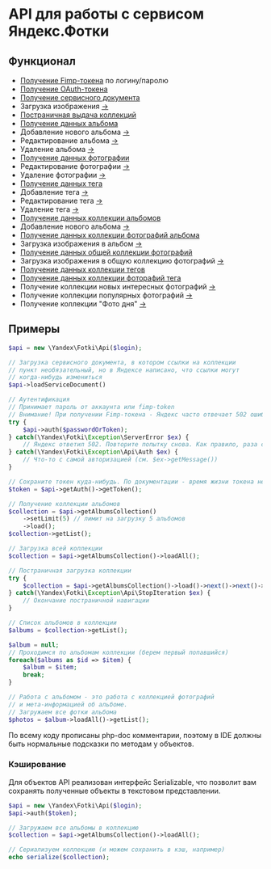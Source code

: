 API для работы с сервисом Яндекс.Фотки
======================================

Функционал
----------
- [Получение Fimp-токена](https://github.com/dmkuznetsov/php-yandex-fotki/wiki/%D0%9F%D0%BE%D0%BB%D1%83%D1%87%D0%B5%D0%BD%D0%B8%D0%B5-Fimp-%D1%82%D0%BE%D0%BA%D0%B5%D0%BD%D0%B0) по логину/паролю
- [Получение OAuth-токена](https://github.com/dmkuznetsov/php-yandex-fotki/wiki/%D0%9F%D0%BE%D0%BB%D1%83%D1%87%D0%B5%D0%BD%D0%B8%D0%B5-OAuth-%D1%82%D0%BE%D0%BA%D0%B5%D0%BD%D0%B0)
- [Получение сервисного документа](https://github.com/dmkuznetsov/php-yandex-fotki/wiki/%D0%9F%D0%BE%D0%BB%D1%83%D1%87%D0%B5%D0%BD%D0%B8%D0%B5-%D1%81%D0%B5%D1%80%D0%B2%D0%B8%D1%81%D0%BD%D0%BE%D0%B3%D0%BE-%D0%B4%D0%BE%D0%BA%D1%83%D0%BC%D0%B5%D0%BD%D1%82%D0%B0)
- Загрузка изображения [->](http://api.yandex.ru/fotki/doc/concepts/add-photo.xml)
- [Постраничная выдача коллекций](https://github.com/dmkuznetsov/php-yandex-fotki/wiki/%D0%9F%D0%BE%D1%81%D1%82%D1%80%D0%B0%D0%BD%D0%B8%D1%87%D0%BD%D0%B0%D1%8F-%D0%B2%D1%8B%D0%B4%D0%B0%D1%87%D0%B0-%D0%BA%D0%BE%D0%BB%D0%BB%D0%B5%D0%BA%D1%86%D0%B8%D0%B9)
- [Получение данных альбома](https://github.com/dmkuznetsov/php-yandex-fotki/wiki/%D0%9F%D0%BE%D0%BB%D1%83%D1%87%D0%B5%D0%BD%D0%B8%D0%B5-%D0%B4%D0%B0%D0%BD%D0%BD%D1%8B%D1%85-%D0%B0%D0%BB%D1%8C%D0%B1%D0%BE%D0%BC%D0%B0)
- Добавление нового альбома [->](http://api.yandex.ru/fotki/doc/operations-ref/albums-create.xml)
- Редактирование альбома [->](http://api.yandex.ru/fotki/doc/operations-ref/album-edit.xml)
- Удаление альбома [->](http://api.yandex.ru/fotki/doc/operations-ref/album-delete.xml)
- [Получение данных фотографии](https://github.com/dmkuznetsov/php-yandex-fotki/wiki/%D0%9F%D0%BE%D0%BB%D1%83%D1%87%D0%B5%D0%BD%D0%B8%D0%B5-%D0%B4%D0%B0%D0%BD%D0%BD%D1%8B%D1%85-%D1%84%D0%BE%D1%82%D0%BE%D0%B3%D1%80%D0%B0%D1%84%D0%B8%D0%B8)
- Редактирование фотографии [->](http://api.yandex.ru/fotki/doc/operations-ref/photo-edit.xml)
- Удаление фотографии [->](http://api.yandex.ru/fotki/doc/operations-ref/photo-delete.xml)
- [Получение данных тега](https://github.com/dmkuznetsov/php-yandex-fotki/wiki/%D0%9F%D0%BE%D0%BB%D1%83%D1%87%D0%B5%D0%BD%D0%B8%D0%B5-%D0%B4%D0%B0%D0%BD%D0%BD%D1%8B%D1%85-%D1%82%D0%B5%D0%B3%D0%B0)
- Добавление тега [->](http://api.yandex.ru/fotki/doc/operations-ref/add-tag.xml)
- Редактирование тега [->](http://api.yandex.ru/fotki/doc/operations-ref/edit-tag.xml)
- Удаление тега [->](http://api.yandex.ru/fotki/doc/operations-ref/delete-tag.xml)
- [Получение данных коллекции альбомов](https://github.com/dmkuznetsov/php-yandex-fotki/wiki/%D0%9F%D0%BE%D0%BB%D1%83%D1%87%D0%B5%D0%BD%D0%B8%D0%B5-%D0%B4%D0%B0%D0%BD%D0%BD%D1%8B%D1%85-%D0%BA%D0%BE%D0%BB%D0%BB%D0%B5%D0%BA%D1%86%D0%B8%D0%B8-%D0%B0%D0%BB%D1%8C%D0%B1%D0%BE%D0%BC%D0%BE%D0%B2)
- Добавление нового альбома [->](http://api.yandex.ru/fotki/doc/operations-ref/albums-collection-create.xml)
- [Получение данных коллекции фотографий альбома](https://github.com/dmkuznetsov/php-yandex-fotki/wiki/%D0%9F%D0%BE%D0%BB%D1%83%D1%87%D0%B5%D0%BD%D0%B8%D0%B5-%D0%B4%D0%B0%D0%BD%D0%BD%D1%8B%D1%85-%D0%BA%D0%BE%D0%BB%D0%BB%D0%B5%D0%BA%D1%86%D0%B8%D0%B8-%D1%84%D0%BE%D1%82%D0%BE%D0%B3%D1%80%D0%B0%D1%84%D0%B8%D0%B9-%D0%B0%D0%BB%D1%8C%D0%B1%D0%BE%D0%BC%D0%B0)
- Загрузка изображения в альбом [->](http://api.yandex.ru/fotki/doc/operations-ref/album-photos-collection-add.xml)
- [Получение данных общей коллекции фотографий](https://github.com/dmkuznetsov/php-yandex-fotki/wiki/%D0%9F%D0%BE%D0%BB%D1%83%D1%87%D0%B5%D0%BD%D0%B8%D0%B5-%D0%B4%D0%B0%D0%BD%D0%BD%D1%8B%D1%85-%D0%BE%D0%B1%D1%89%D0%B5%D0%B9-%D0%BA%D0%BE%D0%BB%D0%BB%D0%B5%D0%BA%D1%86%D0%B8%D0%B8-%D1%84%D0%BE%D1%82%D0%BE%D0%B3%D1%80%D0%B0%D1%84%D0%B8%D0%B9)
- Загрузка изображения в общую коллекцию фотографий [->](http://api.yandex.ru/fotki/doc/operations-ref/all-photos-collection-add.xml)
- [Получение данных коллекции тегов](https://github.com/dmkuznetsov/php-yandex-fotki/wiki/%D0%9F%D0%BE%D0%BB%D1%83%D1%87%D0%B5%D0%BD%D0%B8%D0%B5-%D0%B4%D0%B0%D0%BD%D0%BD%D1%8B%D1%85-%D0%BA%D0%BE%D0%BB%D0%BB%D0%B5%D0%BA%D1%86%D0%B8%D0%B8-%D1%82%D0%B5%D0%B3%D0%BE%D0%B2)
- [Получение данных коллекции фоторафий тега](https://github.com/dmkuznetsov/php-yandex-fotki/wiki/%D0%9F%D0%BE%D0%BB%D1%83%D1%87%D0%B5%D0%BD%D0%B8%D0%B5-%D0%B4%D0%B0%D0%BD%D0%BD%D1%8B%D1%85-%D0%BA%D0%BE%D0%BB%D0%BB%D0%B5%D0%BA%D1%86%D0%B8%D0%B8-%D1%84%D0%BE%D1%82%D0%BE%D1%80%D0%B0%D1%84%D0%B8%D0%B9-%D1%82%D0%B5%D0%B3%D0%B0)
- Получение коллекции новых интересных фотографий [->](http://api.yandex.ru/fotki/doc/operations-ref/interesting-photos-get.xml)
- Получение коллекции популярных фотографий [->](http://api.yandex.ru/fotki/doc/operations-ref/top-photos-get.xml)
- Получение коллекции "Фото дня" [->](http://api.yandex.ru/fotki/doc/operations-ref/day-photos-get.xml)


Примеры
-------

```php
$api = new \Yandex\Fotki\Api($login);

// Загрузка сервисного документа, в котором ссылки на коллекции
// пункт необязательный, но в Яндексе написано, что ссылки могут
// когда-нибудь измениться
$api->loadServiceDocument()

// Аутентификация
// Принимает пароль от аккаунта или fimp-token
// Внимание! При получении Fimp-токена - Яндекс часто отвечает 502 ошибкой
try {
    $api->auth($passwordOrToken);
} catch(\Yandex\Fotki\Exception\ServerError $ex) {
    // Яндекс ответил 502. Повторите попытку снова. Как правило, раза с 5 удается получить токен
} catch(\Yandex\Fotki\Exception\Api\Auth $ex) {
    // Что-то с самой авторизацией (см. $ex->getMessage())
}

// Сохраните токен куда-нибудь. По документации - время жизни токена неограничено
$token = $api->getAuth()->getToken();

// Получение коллекции альбомов
$collection = $api->getAlbumsCollection()
    ->setLimit(5) // лимит на загрузку 5 альбомов
    ->load();
$collection->getList();

// Загрузка всей коллекции
$collection = $api->getAlbumsCollection()->loadAll();

// Постраничная загрузка коллекции
try {
    $collection = $api->getAlbumsCollection()->load()->next()->next()->next();
} catch(\Yandex\Fotki\Exception\Api\StopIteration $ex) {
    // Окончание постраничной навигации
}

// Список альбомов в коллекции
$albums = $collection->getList();

$album = null;
// Проходимся по альбомам коллекции (берем первый попавшийся)
foreach($albums as $id => $item) {
    $album = $item;
    break;
}

// Работа с альбомом - это работа с коллекцией фотографий
// и мета-информацией об альбоме.
// Загружаем все фотки альбома
$photos = $album->loadAll()->getList();
```

По всему коду прописаны php-doc комментарии, поэтому в IDE должны быть нормальные подсказки по методам у объектов.

### Кэширование

Для объектов API реализован интерфейс Serializable, что позволит вам сохранять полученные объекты в текстовом представлении.

```php
$api = new \Yandex\Fotki\Api($login);
$api->auth($token);

// Загружаем все альбомы в коллекцию
$collection = $api->getAlbumsCollection()->loadAll();

// Сериализуем коллекцию (и можем сохранить в кэш, например)
echo serialize($collection);
```
